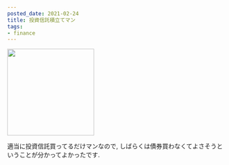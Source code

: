 ```yaml
---
posted_date: 2021-02-24
title: 投資信託積立てマン
tags:
- finance
---
```


<a href="https://amzn.to/2ZLlupP" target="_blank">
    <img width="200" src="https://images-na.ssl-images-amazon.com/images/I/41VI4QtMUWL._SX349_BO1,204,203,200_.jpg">
</a>

適当に投資信託買ってるだけマンなので, しばらくは債券買わなくてよさそうということが分かってよかったです.

